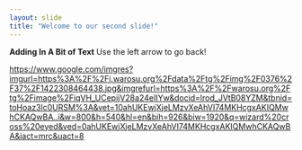 ```yaml
---
layout: slide
title: "Welcome to our second slide!"
---
```

**Adding In A Bit of Text**
Use the left arrow to go back!

https://www.google.com/imgres?imgurl=https%3A%2F%2Fi.warosu.org%2Fdata%2Ftg%2Fimg%2F0376%2F37%2F1422308464438.jpg&imgrefurl=https%3A%2F%2Fwarosu.org%2Ftg%2Fimage%2FiqVH_UCepijV28a24eIIYw&docid=lrod_JVtB08YZM&tbnid=toHoaz3lc0URSM%3A&vet=10ahUKEwjXjeLMzvXeAhVI74MKHcgxAKIQMwhCKAQwBA..i&w=800&h=540&hl=en&bih=926&biw=1920&q=wizard%20cross%20eyed&ved=0ahUKEwjXjeLMzvXeAhVI74MKHcgxAKIQMwhCKAQwBA&iact=mrc&uact=8
